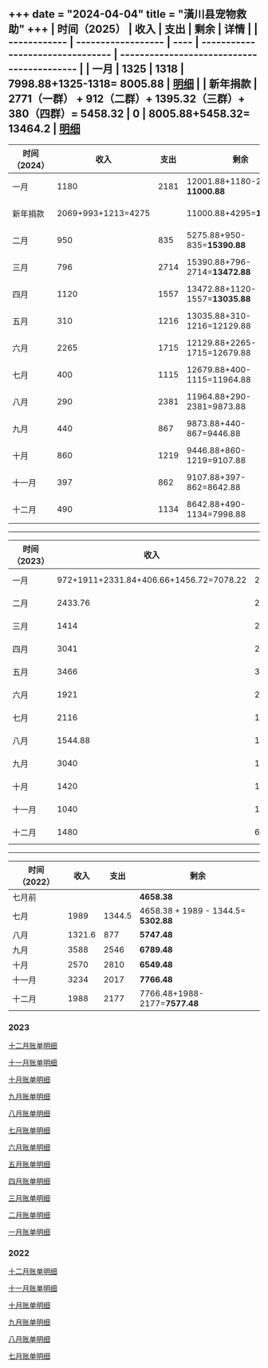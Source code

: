 +++
date = "2024-04-04" 
title = "潢川县宠物救助"
+++
| 时间（2025） | 收入               | 支出 | 剩余                             | 详情                                       |
| ------------ | ------------------ | ---- | -------------------------------- | ------------------------------------------ |
| 一月         | 1325               | 1318 | 7998.88+1325-1318= **8005.88** | [明细](@/protpets/record/2025-01.md)  |
| 新年捐款         | 2771（一群） + 912（二群）+ 1395.32（三群）+ 380（四群）= 5458.32               | 0 | 8005.88+5458.32= **13464.2** | [明细](@/protpets/record/2025-new-year.md)            
------
| 时间（2024） | 收入               | 支出 | 剩余                             | 详情                                       |
| ------------ | ------------------ | ---- | -------------------------------- | ------------------------------------------ |
| 一月         | 1180               | 2181 | 12001.88+1180-2181= **11000.88** | [明细](@/protpets/record/2024-01.md)       |
| 新年捐款     | 2069+993+1213=4275 |      | 11000.88+4295=**15275.88**       | [明细](@/protpets/record/2024-new-year.md) |
| 二月         | 950                | 835  | 5275.88+950-835=**15390.88**     | [明细](@/protpets/record/2024-02.md)       |
| 三月         | 796                | 2714 | 15390.88+796-2714=**13472.88**   | [明细](@/protpets/record/2024-03.md)       |
| 四月         | 1120               | 1557 | 13472.88+1120-1557=**13035.88**  | [明细](@/protpets/record/2024-04.md)       |
| 五月         | 310                | 1216 | 13035.88+310-1216=12129.88       | [明细](@/protpets/record/2024-05.md)       |
| 六月         | 2265               | 1715 | 12129.88+2265-1715=12679.88      | [明细](@/protpets/record/2024-06.md)       |
| 七月         | 400                | 1115 | 12679.88+400-1115=11964.88       | [明细](@/protpets/record/2024-07.md)       |
| 八月         | 290                | 2381 | 11964.88+290-2381=9873.88        | [明细](@/protpets/record/2024-08.md)       |
| 九月         | 440                | 867  | 9873.88+440-867=9446.88          | [明细](@/protpets/record/2024-09.md)       |
| 十月         | 860                | 1219 | 9446.88+860-1219=9107.88         | [明细](@/protpets/record/2024-10.md)       |
| 十一月       | 397                | 862  | 9107.88+397-862=8642.88          | [明细](@/protpets/record/2024-11.md)       |
| 十二月       | 490                | 1134  | 8642.88+490-1134=7998.88          | [明细](@/protpets/record/2024-12.md)       |
------



| 时间（2023） | 收入                                    | 支出   | 剩余                                 |
| ------------ | --------------------------------------- | ------ | ------------------------------------ |
| 一月         | 972+1911+2331.84+406.66+1456.72=7078.22 | 2712   | 7577.48+7078.22-2712=**11943.37**    |
| 二月         | 2433.76                                 | 2864.5 | 11943.37+2433.76-2864.5=**11512.63** |
| 三月         | 1414                                    | 2188   | 11512-2188+1414=**10738**            |
| 四月         | 3041                                    | 2848   | 10738+3041-2849=**10931**            |
| 五月         | 3466                                    | 3877   | 10931+3466-3877=**10520**            |
| 六月         | 1921                                    | 2530   | 10520+1921-2530=**9911**             |
| 七月         | 2116                                    | 1818   | 9911+2116-1818=**10209**             |
| 八月         | 1544.88                                 | 1815   | 10209+1544.88-1815=**9938.88**       |
| 九月         | 3040                                    | 1282   | 9938.88+3040-1282=**11696.88**       |
| 十月         | 1420                                    | 1245   | 11696.88+1420-1245=**11871.88**      |
| 十一月       | 1040                                    | 1679   | 11871.88+1040-1679=**11232.88**      |
| 十二月       | 1480                                    | 671    | 11232.88+1480-671=**12001.88**       |

------



| 时间（2022） | 收入   | 支出   | 剩余                                 |
| ------------ | ------ | ------ | ------------------------------------ |
| 七月前       |        |        | **4658.38**                          |
| 七月         | 1989   | 1344.5 | 4658.38 + 1989 - 1344.5= **5302.88** |
| 八月         | 1321.6 | 877    | **5747.48**                          |
| 九月         | 3588   | 2546   | **6789.48**                          |
| 十月         | 2570   | 2810   | **6549.48**                          |
| 十一月       | 3234   | 2017   | **7766.48**                          |
| 十二月       | 1988   | 2177   | 7766.48+1988-2177=**7577.48**        |

### 2023

[十二月账单明细](https://www.notion.so/24a2edf17db949459e150936b54e10cf?pvs=21)

[十一月账单明细](https://www.notion.so/1277313c0d364ca3adbe0852e9000784?pvs=21)

[十月账单明细](https://www.notion.so/51e774c1fe484b799d6aeb9e5a4fecaa?pvs=21)

[九月账单明细](https://www.notion.so/b00bb64ff7e84f60af6e961b184119be?pvs=21)

[八月账单明细](https://www.notion.so/0436acee9c8c4c38ba5754295f9fef44?pvs=21)

[七月账单明细](https://www.notion.so/1b735f81d24f4d8dbe8797e050300a94?pvs=21)

[六月账单明细](https://www.notion.so/f3e64649833549138236e36dbc80724a?pvs=21)

[五月账单明细](https://www.notion.so/8f165154bff64206a73b4821ad76df9d?pvs=21)

[四月账单明细](https://www.notion.so/704e429361504bddafd117b40412e6a1?pvs=21)

[三月账单明细](https://www.notion.so/aaad59597b46484192b5dc99958c5cce?pvs=21)

[二月账单明细](https://www.notion.so/105338282132453386e8bb223a3feb1c?pvs=21)

[一月账单明细](https://www.notion.so/2011abcc6efd445fbb8b422c739fca0e?pvs=21)

### 2022

[十二月账单明细](https://www.notion.so/b22410bfd52e4ac0af7b91ee966fde6b?pvs=21)

[十一月账单明细](https://www.notion.so/50be3aa1bf9e4f52ad1467c9c8a3fad5?pvs=21)

[十月账单明细](https://www.notion.so/a58386022152479c9a578a790b583d98?pvs=21)

[九月账单明细](https://www.notion.so/519fce206f674a998908e86d6b201d44?pvs=21)

[八月账单明细](https://www.notion.so/18e57fd92c9b4b6ba8005218dbe704f7?pvs=21)

[七月账单明细](https://www.notion.so/1869a33667f243048333da4b2b7cc268?pvs=21)
